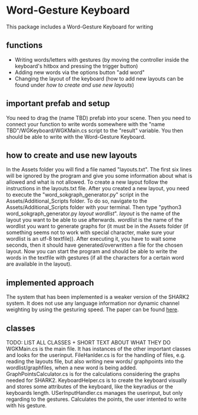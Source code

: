 # Word-Gesture Keyboard
This package includes a Word-Gesture Keyboard for writing

## functions
- Writing words/letters with gestures (by moving the controller inside the keyboard's hitbox and pressing the trigger button)
- Adding new words via the options button "add word"
- Changing the layout of the keyboard (how to add new layouts can be found under *how to create and use new layouts*)

## important prefab and setup
You need to drag the (name TBD) prefab into your scene. Then you need to connect your function to write words somewhere with the "name TBD"/WGKeyboard/WGKMain.cs script to the "result" variable.
You then should be able to write with the Word-Gesture Keyboard.

## how to create and use new layouts
In the Assets folder you will find a file named "layouts.txt". The first six lines will be ignored by the program and give you some information about what is allowed and what is not allowed.
To create a new layout follow the instructions in the layouts.txt file.
After you created a new layout, you need to execute the "word_sokgraph_generator.py" script in the Assets/Additional_Scripts folder. To do so, navigate to the Assets/Additional_Scripts folder with your terminal. Then type "python3 word_sokgraph_generator.py *layout* *wordlist*". *layout* is the name of the layout you want to be able to use afterwards. *wordlist* is the name of the wordlist you want to generate graphs for (it must be in the Assets folder (if something seems not to work with special character, make sure your wordlist is an utf-8 textfile)).
After executing it, you have to wait some seconds, then it should have generated/overwritten a file for the chosen layout. Now you can start the program and should be able to write the words in the textfile with gestures (if all the characters for a certain word are available in the layout).


## implemented approach
The system that has been implemented is a weaker version of the SHARK2 system. It does not use any language information nor dynamic channel weighting by using the gesturing speed. 
The paper can be found [here](https://www.researchgate.net/publication/228875756_SHARK2A_large_Vocabulary_shorthand_writing_system_for_pen-based_computers).


## classes
TODO: LIST ALL CLASSES + SHORT TEXT ABOUT WHAT THEY DO
WGKMain.cs is the main file. It has instances of the other important classes and looks for the userinput.
FileHanlder.cs is for the handling of files, e.g. reading the layouts file, but also writing new words/ graphpoints into the wordlist/graphfiles, when a new word is being added.
GraphPointsCalculator.cs is for the calculations considering the graphs needed for SHARK2.
KeyboardHelper.cs is to create the keyboard visually and stores some attributes of the keyboard, like the keyradius or the keyboards length.
USerInputHandler.cs manages the userinput, but only regarding to the gestures. Calculates the points, the user intented to write with his gesture.
